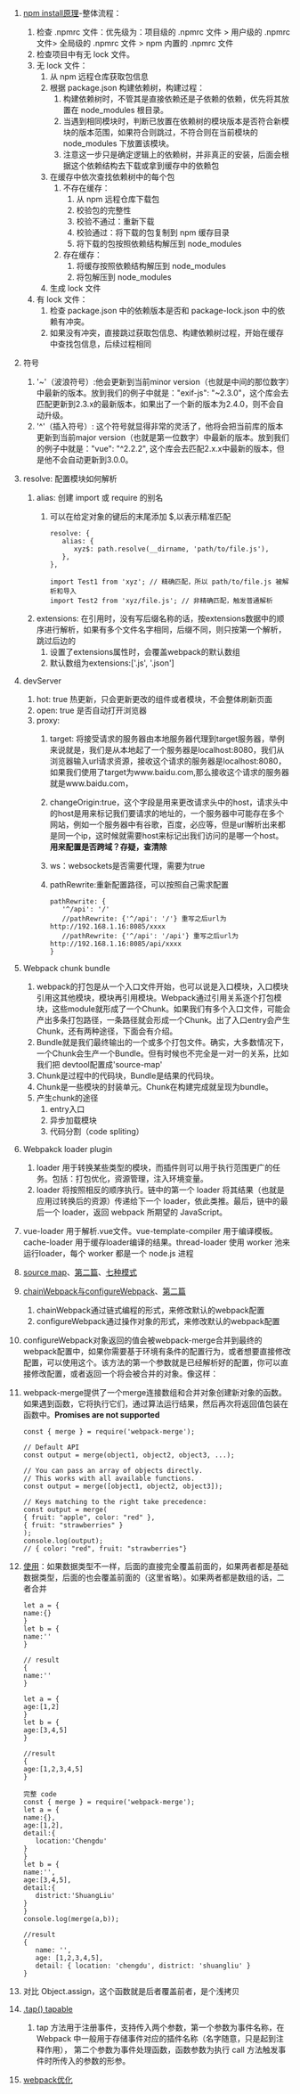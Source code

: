 1. [npm install原理](https://www.jianshu.com/p/8beac6cb7309)-整体流程：
   1. 检查 .npmrc 文件：优先级为：项目级的 .npmrc 文件 > 用户级的 .npmrc 文件> 全局级的 .npmrc 文件 > npm 内置的 .npmrc 文件
   2. 检查项目中有无 lock 文件。
   3. 无 lock 文件：
      1. 从 npm 远程仓库获取包信息
      2. 根据 package.json 构建依赖树，构建过程：
         1. 构建依赖树时，不管其是直接依赖还是子依赖的依赖，优先将其放置在 node_modules 根目录。
         2. 当遇到相同模块时，判断已放置在依赖树的模块版本是否符合新模块的版本范围，如果符合则跳过，不符合则在当前模块的 node_modules 下放置该模块。
         3. 注意这一步只是确定逻辑上的依赖树，并非真正的安装，后面会根据这个依赖结构去下载或拿到缓存中的依赖包
      3. 在缓存中依次查找依赖树中的每个包
         1. 不存在缓存：
            1. 从 npm 远程仓库下载包
            2. 校验包的完整性
            3. 校验不通过：重新下载
            4. 校验通过：将下载的包复制到 npm 缓存目录
            5. 将下载的包按照依赖结构解压到 node_modules
         2. 存在缓存：
            1. 将缓存按照依赖结构解压到 node_modules
            2. 将包解压到 node_modules
      4. 生成 lock 文件
   4. 有 lock 文件：
      1. 检查 package.json 中的依赖版本是否和 package-lock.json 中的依赖有冲突。
      2. 如果没有冲突，直接跳过获取包信息、构建依赖树过程，开始在缓存中查找包信息，后续过程相同

2. 符号
   1. '~'（波浪符号）:他会更新到当前minor version（也就是中间的那位数字）中最新的版本。放到我们的例子中就是："exif-js": "~2.3.0"，这个库会去匹配更新到2.3.x的最新版本，如果出了一个新的版本为2.4.0，则不会自动升级。
   2. '^'（插入符号）: 这个符号就显得非常的灵活了，他将会把当前库的版本更新到当前major version（也就是第一位数字）中最新的版本。放到我们的例子中就是："vue": "^2.2.2", 这个库会去匹配2.x.x中最新的版本，但是他不会自动更新到3.0.0。
3. resolve: 配置模块如何解析
   1. alias: 创建 import 或 require 的别名
      1. 可以在给定对象的键后的末尾添加 $,以表示精准匹配

            ```
            resolve: {
               alias: {
                  xyz$: path.resolve(__dirname, 'path/to/file.js'),
               },
            },

            import Test1 from 'xyz'; // 精确匹配，所以 path/to/file.js 被解析和导入
            import Test2 from 'xyz/file.js'; // 非精确匹配，触发普通解析
            ```
   2. extensions: 在引用时，没有写后缀名称的话，按extensions数据中的顺序进行解析，如果有多个文件名字相同，后缀不同，则只按第一个解析，跳过后边的
      1. 设置了extensions属性时，会覆盖webpack的默认数组
      2. 默认数组为extensions:['.js', '.json']

4. devServer
   1. hot: true 热更新，只会更新更改的组件或者模块，不会整体刷新页面
   2. open: true 是否自动打开浏览器
   3. proxy:
      1. target: 将接受请求的服务器由本地服务器代理到target服务器，举例来说就是，我们是从本地起了一个服务器是localhost:8080，我们从浏览器输入url请求资源，接收这个请求的服务器是localhost:8080，如果我们使用了target为www.baidu.com,那么接收这个请求的服务器就是www.baidu.com，
      2. changeOrigin:true，这个字段是用来更改请求头中的host，请求头中的host是用来标记我们要请求的地址的，一个服务器中可能存在多个网站，例如一个服务器中有谷歌，百度，必应等，但是url解析出来都是同一个ip，这时候就需要host来标记出我们访问的是哪一个host。**用来配置是否跨域？存疑，查清除**
      3. ws：websockets是否需要代理，需要为true
      4. pathRewrite:重新配置路径，可以按照自己需求配置

         ```
         pathRewrite: {
            '^/api': '/'
            //pathRewrite: {'^/api': '/'} 重写之后url为 http://192.168.1.16:8085/xxxx
            //pathRewrite: {'^/api': '/api'} 重写之后url为 http://192.168.1.16:8085/api/xxxx
         }
         ```

5. Webpack chunk bundle
     1.   webpack的打包是从一个入口文件开始，也可以说是入口模块，入口模块引用这其他模块，模块再引用模块。Webpack通过引用关系逐个打包模块，这些module就形成了一个Chunk。如果我们有多个入口文件，可能会产出多条打包路径，一条路径就会形成一个Chunk。出了入口entry会产生Chunk，还有两种途径，下面会有介绍。
     2.   Bundle就是我们最终输出的一个或多个打包文件。确实，大多数情况下，一个Chunk会生产一个Bundle。但有时候也不完全是一对一的关系，比如我们把 devtool配置成'source-map'
     3.   Chunk是过程中的代码块，Bundle是结果的代码块。
     4.   Chunk是一些模块的封装单元。Chunk在构建完成就呈现为bundle。
     5.   产生chunk的途径
          1.   entry入口
          2.   异步加载模块
          3.   代码分割（code spliting）
6. Webpakck loader plugin
     1.   loader 用于转换某些类型的模块，而插件则可以用于执行范围更广的任务。包括：打包优化，资源管理，注入环境变量。
     2.   loader 将按照相反的顺序执行。链中的第一个 loader 将其结果（也就是应用过转换后的资源）传递给下一个 loader，依此类推。最后，链中的最后一个 loader，返回 webpack 所期望的 JavaScript。
7. vue-loader 用于解析.vue文件。vue-template-compiler 用于编译模板。cache-loader 用于缓存loader编译的结果。thread-loader 使用 worker 池来运行loader，每个 worker 都是一个 node.js 进程
8. [source map](https://juejin.cn/post/6963076475020902436)、[第二篇](https://juejin.cn/post/6844903971648372743)、[七种模式](https://juejin.cn/post/6844903450644316174)
9. [chainWebpack与configureWebpack](https://www.jianshu.com/p/27d82d98a041)、[第二篇](https://segmentfault.com/a/1190000019920162)
     1.   chainWebpack通过链式编程的形式，来修改默认的webpack配置
     2.   configureWebpack通过操作对象的形式，来修改默认的webpack配置
10. configureWebpack对象返回的值会被webpack-merge合并到最终的webpack配置中，如果你需要基于环境有条件的配置行为，或者想要直接修改配置，可以使用这个。该方法的第一个参数就是已经解析好的配置，你可以直接修改配置，或者返回一个将会被合并的对象。像这样：
11. webpack-merge提供了一个merge连接数组和合并对象创建新对象的函数。如果遇到函数，它将执行它们，通过算法运行结果，然后再次将返回值包装在函数中。**Promises are not supported**

      ```
      const { merge } = require('webpack-merge');

      // Default API
      const output = merge(object1, object2, object3, ...);

      // You can pass an array of objects directly.
      // This works with all available functions.
      const output = merge([object1, object2, object3]);

      // Keys matching to the right take precedence:
      const output = merge(
      { fruit: "apple", color: "red" },
      { fruit: "strawberries" }
      );
      console.log(output);
      // { color: "red", fruit: "strawberries"}
      ```
   1. [使用](https://www.jianshu.com/p/13229b672d66)：如果数据类型不一样，后面的直接完全覆盖前面的，如果两者都是基础数据类型，后面的也会覆盖前面的（这里省略）。如果两者都是数组的话，二者合并

      ```
      let a = {
      name:{}
      }
      let b = {
      name:''
      }

      // result
      {
      name:''
      }

      let a = {
      age:[1,2]
      }
      let b = {
      age:[3,4,5]
      }

      //result
      {
      age:[1,2,3,4,5]
      }

      完整 code
      const { merge } = require('webpack-merge');
      let a = {
      name:{},
      age:[1,2],
      detail:{
         location:'Chengdu'
      }
      }
      let b = {
      name:'',
      age:[3,4,5],
      detail:{
         district:'ShuangLiu'
      }
      }
      console.log(merge(a,b));

      //result
      {
         name: '',
         age: [1,2,3,4,5],
         detail: { location: 'chengdu', district: 'shuangliu' }
      }
      ```
   2. 对比 Object.assign，这个函数就是后者覆盖前者，是个浅拷贝

12. [.tap()  tapable](https://www.jianshu.com/p/273e1c9904d2)
    1.  tap 方法用于注册事件，支持传入两个参数，第一个参数为事件名称，在 Webpack 中一般用于存储事件对应的插件名称（名字随意，只是起到注释作用）， 第二个参数为事件处理函数，函数参数为执行 call 方法触发事件时所传入的参数的形参。
13. [webpack优化](https://juejin.cn/post/6844904071736852487)